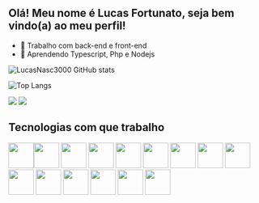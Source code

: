 ## Olá! Meu nome é Lucas Fortunato, seja bem vindo(a) ao meu perfil!

- 🔭 Trabalho com back-end e front-end
- 🌱 Aprendendo Typescript, Php e Nodejs

![LucasNasc3000 GitHub stats](https://github-readme-stats.vercel.app/api?username=LucasNasc3000&show_icons=true&theme=radical)

![Top Langs](https://github-readme-stats.vercel.app/api/top-langs/?username=LucasNasc3000&layout=compact)

<a href="https://www.linkedin.com/in/lucas-nascimento-fortunato-b63162297/"><img src="https://img.shields.io/badge/LinkedIn-0077B5?style=for-the-badge&logo=linkedin&logoColor=white"></a>
<a href="mailto:lucasfortunato328@gmail.com"><img src="https://img.shields.io/badge/Gmail-D14836?style=for-the-badge&logo=gmail&logoColor=white"></a>

## Tecnologias com que trabalho
<img src="https://cdn.jsdelivr.net/gh/devicons/devicon@latest/icons/html5/html5-original.svg" hight=50px width=50px /><img src="https://cdn.jsdelivr.net/gh/devicons/devicon@latest/icons/css3/css3-original.svg" hight=50px width=50px />
<img src="https://cdn.jsdelivr.net/gh/devicons/devicon@latest/icons/javascript/javascript-original.svg" hight=50px width=50px />
<img src="https://cdn.jsdelivr.net/gh/devicons/devicon@latest/icons/typescript/typescript-original.svg" hight=50px width=50px />
<img src="https://cdn.jsdelivr.net/gh/devicons/devicon@latest/icons/php/php-original.svg" hight=50px width=50px />
<img src="https://cdn.jsdelivr.net/gh/devicons/devicon@latest/icons/nodejs/nodejs-original-wordmark.svg" hight=50px width=50px />
<img src="https://cdn.jsdelivr.net/gh/devicons/devicon@latest/icons/react/react-original.svg" hight=50px width=50px />
<img src="https://cdn.jsdelivr.net/gh/devicons/devicon@latest/icons/mysql/mysql-original-wordmark.svg" hight=50px width=50px />
<img src="https://cdn.jsdelivr.net/gh/devicons/devicon@latest/icons/mariadb/mariadb-original-wordmark.svg" hight=50px width=50px />
<img src="https://cdn.jsdelivr.net/gh/devicons/devicon@latest/icons/mongodb/mongodb-original-wordmark.svg" hight=50px width=50px />
<img src="https://cdn.jsdelivr.net/gh/devicons/devicon@latest/icons/sqlite/sqlite-original-wordmark.svg" hight=50px width=50px />
<img src="https://cdn.jsdelivr.net/gh/devicons/devicon@latest/icons/sequelize/sequelize-original-wordmark.svg" hight=50px width=50px />
<img src="https://cdn.jsdelivr.net/gh/devicons/devicon@latest/icons/prisma/prisma-original-wordmark.svg" hight=50px width=50px />
<img src="https://cdn.jsdelivr.net/gh/devicons/devicon@latest/icons/googlecloud/googlecloud-original.svg" hight=50px width=50px />
<img src="https://cdn.jsdelivr.net/gh/devicons/devicon@latest/icons/git/git-original.svg" hight=50px width=50px />

          

          
          
          
